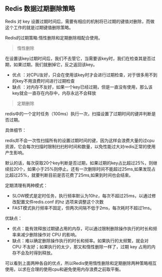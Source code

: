 ## Redis 数据过期删除策略

Redis 对 key 设置过期时间后，需要有相应的机制将已过期的键值对删除，而做这个工作的就是过期键值删除策略。

Redis的过期策略:惰性删除和定期删除相配合使用。

> 惰性删除

在设置该key过期时间后，我们不去管它，当需要该key时，我们在检查其是否过期，如果过期，我们就删掉它，反之返回该key。

* 优点 ：对CPU友好，只会在使用该key时才会进行过期检查，对于很多用不到的key不用浪费时间进行过期检查
* 缺点 ：对内存不友好，如果一个key已经过期，但是一直没有使用，那么该key就会一直存在内存中，内存永远不会释放

> 定期删除

redis中的一个定时任务（100ms）执行一次，扫描设置了过期时间的键并判断是否过期。

具体细节：

redis并不会一次性扫描所有的设置过期时间的键，因为这样会浪费大量的过cpu资源，它会每次扫描时限制扫扫秒时间和数量，以免性能过大对redis正常的使用产生影响。

默认的话，每次获取20个key判断是否过期，如果过期的key占比超过25%，则继续拉20个，如果小于25%则停止。还有一次删除时间不能超过25ms,如果发现占比超过25%，就要判断目前是否花费了25ms,如果到时间也会结束。

定期清理有两种模式：

* SLOW模式是定时任务，执行频率默认为10hz，每次不超过25ms，以通过修改配置文件redis.conf 的hz 选项来调整这个次数
* FAST模式执行频率不固定，但两次间隔不低于2ms，每次耗时不超过1ms。

优缺点：

* 优点：能有效释放过期键占用的内存，可以通过限制删除操作执行的时长和频率来减少删除操作对 CPU 的影响。
*  缺点：难以确定删除操作执行的时长和频率。如果执行的太频繁，就会对 CPU 不友好；如果执行的太少，那又和惰性删除一样了，过期 key 占用的内存不会及时得到释放。



可以看到上面两种各自的优点，所以Redis使用惰性删除和定期删除两种策略相互使用，以求在合理的使用cpu和避免使用内存浪费之前取平衡。
